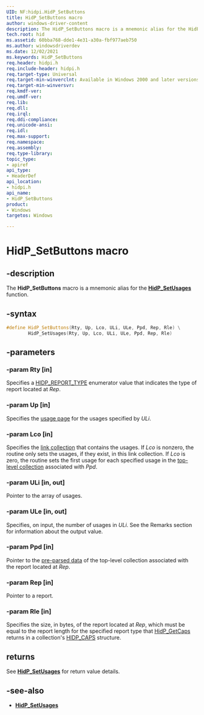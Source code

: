 ```yaml
---
UID: NF:hidpi.HidP_SetButtons
title: HidP_SetButtons macro
author: windows-driver-content
description: The HidP_SetButtons macro is a mnemonic alias for the HidP_SetUsages function.
tech.root: hid
ms.assetid: 60bba768-dde1-4e31-a30a-fbf977aeb750
ms.author: windowsdriverdev
ms.date: 12/02/2021
ms.keywords: HidP_SetButtons
req.header: hidpi.h
req.include-header: hidpi.h
req.target-type: Universal
req.target-min-winverclnt: Available in Windows 2000 and later versions of Windows.
req.target-min-winversvr:
req.kmdf-ver:
req.umdf-ver:
req.lib:
req.dll:
req.irql: 
req.ddi-compliance:
req.unicode-ansi:
req.idl:
req.max-support:
req.namespace:
req.assembly:
req.type-library: 
topic_type: 
- apiref
api_type: 
- HeaderDef
api_location: 
- hidpi.h
api_name: 
- HidP_SetButtons
product: 
- Windows
targetos: Windows

---
```


# HidP_SetButtons macro

## -description

The **HidP_SetButtons** macro is a mnemonic alias for the [**HidP_SetUsages**](./nf-hidpi-hidp_setusages.md) function.

## -syntax

```cpp
#define HidP_SetButtons(Rty, Up, Lco, ULi, ULe, Ppd, Rep, Rle) \
        HidP_SetUsages(Rty, Up, Lco, ULi, ULe, Ppd, Rep, Rle)
```

## -parameters

### -param Rty [in]

Specifies a [HIDP_REPORT_TYPE](/windows-hardware/drivers/ddi/hidpi/ne-hidpi-_hidp_report_type) enumerator value that indicates the type of report located at *Rep*.

### -param Up [in]

Specifies the [usage page](/windows-hardware/drivers/hid/hid-usages) for the usages specified by *ULi*.

### -param Lco [in]

Specifies the [link collection](/windows-hardware/drivers/hid/link-collections) that contains the usages. If *Lco* is nonzero, the routine only sets the usages, if they exist, in this link collection. If *Lco* is zero, the routine sets the first usage for each specified usage in the [top-level collection](/windows-hardware/drivers/hid/top-level-collections) associated with *Ppd*.

### -param ULi [in, out]

Pointer to the array of usages.

### -param ULe [in, out]

Specifies, on input, the number of usages in *ULi*. See the Remarks section for information about the output value.

### -param Ppd [in]

Pointer to the [pre-parsed data](/windows-hardware/drivers/hid/preparsed-data) of the top-level collection associated with the report located at *Rep*.

### -param Rep [in]

Pointer to a report.

### -param Rle [in]

Specifies the size, in bytes, of the report located at *Rep*, which must be equal to the report length for the specified report type that [HidP_GetCaps](/windows-hardware/drivers/ddi/hidpi/nf-hidpi-hidp_getcaps) returns in a collection's [HIDP_CAPS](/windows-hardware/drivers/ddi/hidpi/ns-hidpi-_hidp_caps) structure.

## returns

See [**HidP_SetUsages**](./nf-hidpi-hidp_setusages.md) for return value details.

## -see-also

- [**HidP_SetUsages**](./nf-hidpi-hidp_setusages.md)
